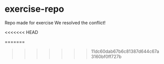 # exercise-repo
Repo made for exercise
We resolved the conflict!

<<<<<<< HEAD

=======
>>>>>>> 11dc60dab67b6c81387d644c67a3160bf0ff727b
